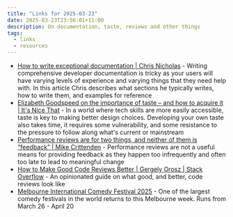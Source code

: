 ```yaml
---
title: "Links for 2025-03-23"
date: 2025-03-23T23:56:01+11:00
description: On documentation, taste, reviews and other things
tags:
  - links
  - resources
---
```


- [How to write exceptional documentation | Chris Nicholas](https://chrisnicholas.dev/blog/how-to-write-exceptional-documentation) - Writing comprehensive developer documentation is tricky as your users will have varying levels of experience and varying things that they need help with. In this article Chris describes what sections he typically writes, how to write them, and examples for reference
- [Elizabeth Goodspeed on the importance of taste – and how to acquire it | It's Nice That](https://www.itsnicethat.com/articles/elizabeth-goodspeed-column-taste-technology-art-280224) - In a world where tech skills are more easily accessible, taste is key to making better design choices. Developing your own taste also takes time, it requires some vulnerability, and some resistance to the pressure to follow along what's current or mainstream
- [Performance reviews are for two things, and neither of them is “feedback” | Mike Crittenden](https://critter.blog/2024/10/23/performance-reviews-are-for-two-things-and-neither-of-them-is-feedback/) - Performance reviews are not a useful means for providing feedback as they happen too infrequently and often too late to lead to meaningful change
- [How to Make Good Code Reviews Better | Gergely Orosz | Stack Overflow](https://stackoverflow.blog/2019/09/30/how-to-make-good-code-reviews-better/) - An opinionated guide on what good, and better, code reviews look like
- [Melbourne International Comedy Festival 2025](https://www.comedyfestival.com.au/) - One of the largest comedy festivals in the world returns to this Melbourne week. Runs from March 26 - April 20
